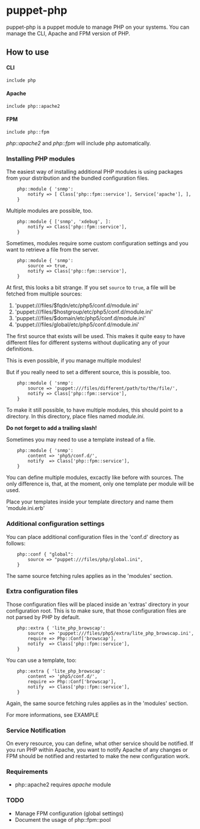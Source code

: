 # puppet-php

puppet-php is a puppet module to manage PHP on your systems.
You can manage the CLI, Apache and FPM version of PHP.

## How to use

#### CLI
	include php

#### Apache
	include php::apache2

#### FPM
	include php::fpm

*php::apache2* and *php::fpm* will include php automatically.

### Installing PHP modules

The easiest way of installing additional PHP modules is using packages
from your distribution and the bundled configuration files.

```
	php::module { 'snmp': 
		notify => [ Class['php::fpm::service'], Service['apache'], ],
	}
```

Multiple modules are possible, too.

```
    php::module { ['snmp', 'xdebug', ]:
        notify => Class['php::fpm::service'],
    }
```

Sometimes, modules require some custom configuration settings and you
want to retrieve a file from the server.

```
    php::module { 'snmp':
        source => true,
        notify => Class['php::fpm::service'],
    }
```

At first, this looks a bit strange. If you set `source` to `true`,
a file will be fetched from multiple sources:

1. 'puppet:///files/$fqdn/etc/php5/conf.d/module.ini'
2. 'puppet:///files/$hostgroup/etc/php5/conf.d/module.ini'
3. 'puppet:///files/$domain/etc/php5/conf.d/module.ini'
4. 'puppet:///files/global/etc/php5/conf.d/module.ini'

The first source that exists will be used.
This makes it quite easy to have different files for different systems without
duplicating any of your definitions.

This is even possible, if you manage multiple modules!


But if you really need to set a different source, this is possible, too.

```
    php::module { 'snmp':
        source => 'puppet:///files/different/path/to/the/file/',
        notify => Class['php::fpm::service'],
    }
```

To make it still possible, to have multiple modules, this should point to a directory.
In this directory, place files named *module.ini*.

**Do not forget to add a trailing slash!**


Sometimes you may need to use a template instead of a file.

```
    php::module { 'snmp':
        content => 'php5/conf.d/',
        notify  => Class['php::fpm::service'],
    }
```

You can define multiple modules, excactly like before with sources.
The only difference is, that, at the moment, only one template per module will be used.

Place your templates inside your template directory and name them 'module.ini.erb'


### Additional configuration settings

You can place additional configuration files in the 'conf.d' directory as follows:

```
    php::conf { "global":
        source => "puppet:///files/php/global.ini",
    }
```

The same source fetching rules applies as in the 'modules' section.


### Extra configuration files

Those configuration files will be placed inside an 'extras' directory in your configuration root.
This is to make sure, that those configuration files are not parsed by PHP by default.

```
    php::extra { 'lite_php_browscap':
        source  => 'puppet:///files/php5/extra/lite_php_browscap.ini',
        require => Php::Conf['browscap'],
        notify  => Class['php::fpm::service'],
    }
```

You can use a template, too:

```
    php::extra { 'lite_php_browscap':
        content => 'php5/conf.d/',
        require => Php::Conf['browscap'],
        notify  => Class['php::fpm::service'],
    }
```

Again, the same source fetching rules applies as in the 'modules' section.

For more informations, see EXAMPLE


### Service Notification
On every resource, you can define, what other service should be notified.
If you run PHP within Apache, you want to notify Apache of any changes or
FPM should be notified and restarted to make the new configuration work.


### Requirements
* php::apache2 requires *apache* module


### TODO
* Manage FPM configuration (global settings)
* Document the usage of php::fpm::pool
